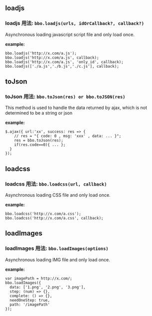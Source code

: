 ## loadjs 
### loadjs 用法:  `bbo.loadjs(urls, idOrCallback?, callback?)`
Asynchronous loading javascript script file and only load once.

**example:** 
```
bbo.loadjs('http://x.com/a.js'); 
bbo.loadjs('http://x.com/a.js', callback); 
bbo.loadjs('http://x.com/a.js', 'only_id', callback); 
bbo.loadjs(['./a.js','./b.js','./c.js'], callback); 
```


## toJson 
### toJson 用法:  `bbo.toJson(res) or bbo.toJSON(res)`
This method is used to handle the data returned by ajax, which is not determined to be a string or json

**example:** 
```
$.ajax({ url:'xx', success: res => { 
    // res = "{ code: 0 , msg: 'xxx' , data: ... }"; 
    res = bbo.toJson(res); 
    if(res.code==0){ ... }; 
  } 
});
```


## loadcss 
### loadcss 用法:  `bbo.loadcss(url, callback)`
Asynchronous loading CSS file and only load once.

**example:** 
```
bbo.loadcss('http://x.com/a.css'); 
bbo.loadcss('http://x.com/a.css', callback); 
```


## loadImages 
### loadImages 用法:  `bbo.loadImages(options)`
Asynchronous loading IMG file and only load once.

**example:** 
```
var imagePath = http://x.com/;
bbo.loadImages({
  data: ['1.png', '2.png', '3.png'],
  step: (num) => {},
  complete: () => {},
  needOneStep: true,
  path: '/imagePath'
});
```



